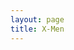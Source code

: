 ```yaml
---
layout: page
title: X-Men
---
```


<div class="htl">
  <a href="/relakandiapergi-featviaandeki-xmen>
Relakan Dia Pergi (feat Via & Eki)
           </a>
           </div>
